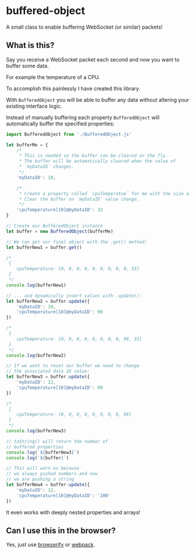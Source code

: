 # buffered-object
A small class to enable buffering WebSocket (or similar) packets!

## What is this?

Say you receive a WebSocket packet each second and now you want to buffer some data.

For example the temperature of a CPU.

To accomplish this painlessly I have created this library.

With `BufferedObject` you will be able to buffer any data without altering your existing interface logic.

Instead of manually buffering each property `BufferedObject` will automatically buffer the specified properties:

```js
import BufferedObject from './BufferedObject.js'

let bufferMe = {
	/*
	 * This is needed so the buffer can be cleared on the fly.
	 * The buffer will be automatically cleared when the value of
	 * `myDataID` changes.
	 */
	'myDataID': 10,

	/*
	 * Create a property called `cpuTemperatue` for me with the size of `10`.
	 * Clear the buffer on `myDataID` value change.
	 */
	'cpuTemperature[10]@myDataID': 33
}

// Create our BufferedObject instance
let buffer = new BufferedObject(bufferMe)

// We can get our final object with the .get() method:
let bufferNew1 = buffer.get()

/*
 {
 	cpuTemperature: [0, 0, 0, 0, 0, 0, 0, 0, 0, 33]
 }
 */
console.log(bufferNew1)

// ... and dynamically insert values with .update():
let bufferNew2 = buffer.update({
	'myDataID': 10,
	'cpuTemperature[10]@myDataID': 99
})

/*
 {
 	cpuTemperature: [0, 0, 0, 0, 0, 0, 0, 0, 99, 33]
 }
 */
console.log(bufferNew2)

// If we want to reset our buffer we need to change
// the associated data ID value:
let bufferNew3 = buffer.update({
	'myDataID': 12,
	'cpuTemperature[10]@myDataID': 99
})

/*
 {
 	cpuTemperature: [0, 0, 0, 0, 0, 0, 0, 0, 99]
 }
 */
console.log(bufferNew3)

// toString() will return the number of
// buffered properties
console.log(`${bufferNew3}`)
console.log(`${buffer}`)

// This will warn us because
// we always pushed numbers and now
// we are pushing a string
let bufferNew4 = buffer.update({
	'myDataID': 12,
	'cpuTemperature[10]@myDataID': '100'
})
```

It even works with deeply nested properties and arrays!

## Can I use this in the browser?

Yes, just use [browserify](http://npmjs.com/browserify) or [webpack](http://npmjs.com/webpack).
